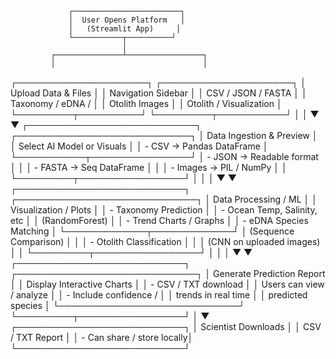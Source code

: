                  ┌────────────────────────┐
                 │  User Opens Platform   │
                 │   (Streamlit App)     │
                 └───────────┬──────────┘
                             │
             ┌───────────────┴─────────────────┐
             │                                 │
 ┌─────────────────────┐             ┌─────────────────────┐
 │ Upload Data & Files │             │ Navigation Sidebar  │
 │ CSV / JSON / FASTA │             │  Taxonomy / eDNA /  │
 │  Otolith Images     │             │ Otolith / Visualization │
 └─────────┬──────────┘             └─────────┬───────────┘
           │                                    │
           ▼                                    ▼
 ┌───────────────────────────┐        ┌────────────────────────────┐
 │ Data Ingestion & Preview  │        │ Select AI Model or Visuals │
 │ - CSV → Pandas DataFrame  │        └───────────┬────────────────┘
 │ - JSON → Readable format  │                    │
 │ - FASTA → Seq DataFrame   │                    │
 │ - Images → PIL / NumPy    │                    │
 └─────────┬─────────────────┘                    │
           │                                      │
           ▼                                      ▼
 ┌───────────────────────────┐       ┌─────────────────────────────┐
 │  Data Processing / ML      │       │ Visualization / Plots        │
 │ - Taxonomy Prediction      │       │ - Ocean Temp, Salinity, etc │
 │   (RandomForest)           │       │ - Trend Charts / Graphs     │
 │ - eDNA Species Matching    │       └─────────────┬─────────────┘
 │   (Sequence Comparison)    │                     │
 │ - Otolith Classification   │                     │
 │   (CNN on uploaded images) │                     │
 └─────────┬─────────────────┘                     │
           │                                       │
           ▼                                       ▼
 ┌───────────────────────────┐        ┌─────────────────────────────┐
 │ Generate Prediction Report │        │ Display Interactive Charts  │
 │ - CSV / TXT download      │        │ Users can view / analyze    │
 │ - Include confidence /    │        │ trends in real time         │
 │   predicted species       │        └─────────────────────────────┘
 └─────────┬─────────────────┘
           │
           ▼
 ┌───────────────────────────┐
 │  Scientist Downloads       │
 │  CSV / TXT Report          │
 │ - Can share / store locally│
 └───────────────────────────┘
